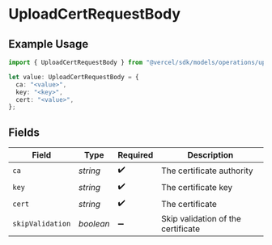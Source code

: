 # UploadCertRequestBody

## Example Usage

```typescript
import { UploadCertRequestBody } from "@vercel/sdk/models/operations/uploadcert.js";

let value: UploadCertRequestBody = {
  ca: "<value>",
  key: "<key>",
  cert: "<value>",
};
```

## Fields

| Field                              | Type                               | Required                           | Description                        |
| ---------------------------------- | ---------------------------------- | ---------------------------------- | ---------------------------------- |
| `ca`                               | *string*                           | :heavy_check_mark:                 | The certificate authority          |
| `key`                              | *string*                           | :heavy_check_mark:                 | The certificate key                |
| `cert`                             | *string*                           | :heavy_check_mark:                 | The certificate                    |
| `skipValidation`                   | *boolean*                          | :heavy_minus_sign:                 | Skip validation of the certificate |
